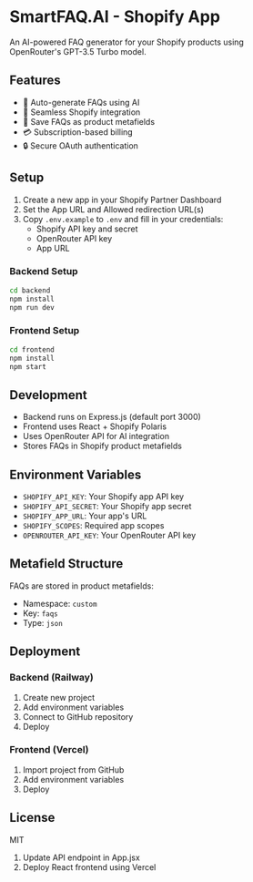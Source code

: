 # SmartFAQ.AI - Shopify App

An AI-powered FAQ generator for your Shopify products using OpenRouter's GPT-3.5 Turbo model.

## Features

- 🤖 Auto-generate FAQs using AI
- 🏪 Seamless Shopify integration
- 📝 Save FAQs as product metafields
- 💳 Subscription-based billing
- 🔒 Secure OAuth authentication

## Setup

1. Create a new app in your Shopify Partner Dashboard
2. Set the App URL and Allowed redirection URL(s)
3. Copy `.env.example` to `.env` and fill in your credentials:
   - Shopify API key and secret
   - OpenRouter API key
   - App URL

### Backend Setup

```bash
cd backend
npm install
npm run dev
```

### Frontend Setup

```bash
cd frontend
npm install
npm start
```

## Development

- Backend runs on Express.js (default port 3000)
- Frontend uses React + Shopify Polaris
- Uses OpenRouter API for AI integration
- Stores FAQs in Shopify product metafields

## Environment Variables

- `SHOPIFY_API_KEY`: Your Shopify app API key
- `SHOPIFY_API_SECRET`: Your Shopify app secret
- `SHOPIFY_APP_URL`: Your app's URL
- `SHOPIFY_SCOPES`: Required app scopes
- `OPENROUTER_API_KEY`: Your OpenRouter API key

## Metafield Structure

FAQs are stored in product metafields:
- Namespace: `custom`
- Key: `faqs`
- Type: `json`

## Deployment

### Backend (Railway)
1. Create new project
2. Add environment variables
3. Connect to GitHub repository
4. Deploy

### Frontend (Vercel)
1. Import project from GitHub
2. Add environment variables
3. Deploy

## License

MIT

1. Update API endpoint in App.jsx
2. Deploy React frontend using Vercel
